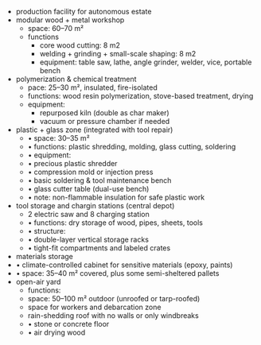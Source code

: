 - production facility for autonomous estate
- modular wood + metal workshop
	- space: 60–70 m²
	- functions
		- core wood cutting: 8 m2
		- welding + grinding + small-scale shaping: 8 m2
		- equipment: table saw, lathe, angle grinder, welder, vice, portable bench
- polymerization & chemical treatment
	- pace: 25–30 m², insulated, fire-isolated
	- functions: wood resin polymerization, stove-based treatment, drying
	- equipment:
		- repurposed kiln (double as char maker)
		- vacuum or pressure chamber if needed
- plastic + glass zone (integrated with tool repair)
	- •	space: 30–35 m²
	- •	functions: plastic shredding, molding, glass cutting, soldering
	- •	equipment:
	- •	precious plastic shredder
	- •	compression mold or injection press
	- •	basic soldering & tool maintenance bench
	- •	glass cutter table (dual-use bench)
	- •	note: non-flammable insulation for safe plastic work
- tool storage and chargin stations (central depot)
	- 2 electric saw and 8 charging station
	- •	functions: dry storage of wood, pipes, sheets, tools
	- •	structure:
	- •	double-layer vertical storage racks
	- •	tight-fit compartments and labeled crates
- materials storage
- •	climate-controlled cabinet for sensitive materials (epoxy, paints)
- •	space: 35–40 m² covered, plus some semi-sheltered pallets
- open-air yard
	- functions:
	- space: 50–100 m² outdoor (unroofed or tarp-roofed)
	- space for workers and debarcation zone
	- rain-shedding roof with no walls or only windbreaks
	- •	stone or concrete floor
	- •	air drying wood